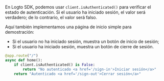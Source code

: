 En Logto SDK, podemos usar `client.isAuthenticated()` para verificar el estado de autenticación. Si el usuario ha iniciado sesión, el valor será verdadero; de lo contrario, el valor será falso.

Aquí también implementamos una página de inicio simple para demostración:

- Si el usuario no ha iniciado sesión, muestra un botón de inicio de sesión;
- Si el usuario ha iniciado sesión, muestra un botón de cierre de sesión.

```python
@app.route("/")
async def home():
    if client.isAuthenticated() is False:
        return "No autenticado <a href='/sign-in'>Iniciar sesión</a>"
    return "Autenticado <a href='/sign-out'>Cerrar sesión</a>"
```
